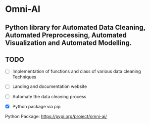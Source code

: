 # Omni-AI

## Python library for Automated Data Cleaning, Automated Preprocessing, Automated Visualization and Automated Modelling.

## TODO

- [ ] Implementation of functions and class of various data cleaning Techniques
- [ ] Landing and documentation website
- [ ] Automate the data cleaning process
- [x] Python package via pip


Python Package: https://pypi.org/project/omni-ai/